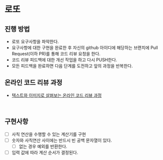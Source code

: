 # 로또
## 진행 방법
* 로또 요구사항을 파악한다.
* 요구사항에 대한 구현을 완료한 후 자신의 github 아이디에 해당하는 브랜치에 Pull Request(이하 PR)를 통해 코드 리뷰 요청을 한다.
* 코드 리뷰 피드백에 대한 개선 작업을 하고 다시 PUSH한다.
* 모든 피드백을 완료하면 다음 단계를 도전하고 앞의 과정을 반복한다.

## 온라인 코드 리뷰 과정
* [텍스트와 이미지로 살펴보는 온라인 코드 리뷰 과정](https://github.com/next-step/nextstep-docs/tree/master/codereview)

<br/>

## 구현사항
- [ ] 사칙 연산을 수행할 수 있는 계산기를 구현
- [ ] 숫자와 사칙연산 사이에는 반드시 빈 공백 문자열이 있다.
  - [ ] 없는 경우 예외를 반환한다.
- [ ] 입력 값에 따라 계산 순서가 결정된다.
